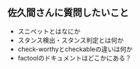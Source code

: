 ## 佐久間さんに質問したいこと
- スニペットとはなにか
- スタンス検出・スタンス判定とは何か
- check-worthyとcheckableの違いは何か
- factoolのドキュメントはどこかにある？


